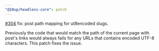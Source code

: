 ```yaml
---
"@10up/headless-core": patch
---
```


[#304](https://github.com/10up/headless/pull/304) fix: post path mapping for ut8encoded slugs.

Previously the code that would match the path of the current page with post's links would always fails for any URLs that contains encoded UTF-8 characters. This patch fixes the issue.
